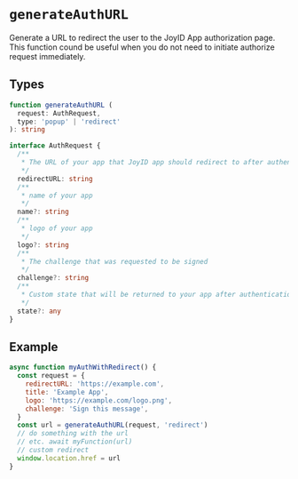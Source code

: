 # `generateAuthURL`

Generate a URL to redirect the user to the JoyID App authorization page. This function cound be useful when you do not need to initiate authorize request immediately.

## Types

```typescript
function generateAuthURL (
  request: AuthRequest,
  type: 'popup' | 'redirect'
): string

interface AuthRequest {
  /**
   * The URL of your app that JoyID app should redirect to after authentication
   */
  redirectURL: string
  /**
   * name of your app
   */
  name?: string
  /**
   * logo of your app
   */
  logo?: string
  /**
   * The challenge that was requested to be signed
   */
  challenge?: string
  /**
   * Custom state that will be returned to your app after authentication
   */
  state?: any
}
```

## Example

```js
async function myAuthWithRedirect() {
  const request = {
    redirectURL: 'https://example.com',
    title: 'Example App',
    logo: 'https://example.com/logo.png',
    challenge: 'Sign this message',
  }
  const url = generateAuthURL(request, 'redirect')
  // do something with the url
  // etc. await myFunction(url)
  // custom redirect
  window.location.href = url
}
```
